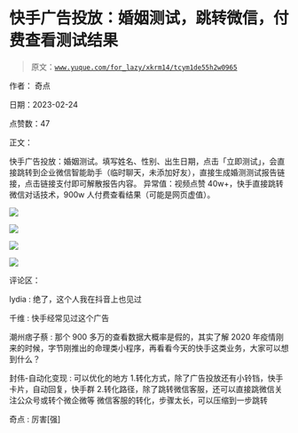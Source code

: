 # 快手广告投放：婚姻测试，跳转微信，付费查看测试结果

> 原文：[`www.yuque.com/for_lazy/xkrm14/tcym1de55h2w0965`](https://www.yuque.com/for_lazy/xkrm14/tcym1de55h2w0965)

作者： 奇点

日期：2023-02-24

点赞数：47

正文：

快手广告投放：婚姻测试。填写姓名、性别、出生日期，点击「立即测试」，会直接跳转到企业微信智能助手（临时聊天，未添加好友），直接生成婚测测试报告链接，点击链接支付即可解散报告内容。 异常值：视频点赞 40w+，快手直接跳转微信对话技术，900w 人付费查看结果（可能是网页虚值）。

![](img/fbc3a3a4efd9896b532f2755ed3bd469.png)

![](img/66263e703a94303eba06994e98aa3a6b.png)

![](img/e0d9c8227b77a6fad9da4f640da8202d.png)

![](img/91aeb90154b54356813daa2ddac93a42.png)

评论区：

lydia : 绝了，这个人我在抖音上也见过

千维 : 快手经常见过这个广告

潮州痞子蔡 : 那个 900 多万的查看数据大概率是假的，其实了解 2020 年疫情刚来的时候，字节刚推出的命理类小程序，再看看今天的快手这类业务，大家可以想到什么？

封伟-自动化变现 : 可以优化的地方 1.转化方式，除了广告投放还有小铃铛，快手卡片，自动回复，快手群 2.转化路径，除了跳转微信客服，还可以直接跳微信关注公众号或转个微企微等 微信客服的转化，步骤太长，可以压缩到一步跳转

奇点 : 厉害[强]

